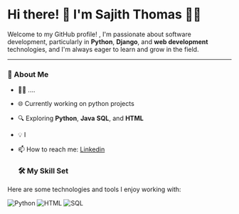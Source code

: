 # Hi there! 👋 I'm Sajith Thomas 👨‍💻

Welcome to my GitHub profile! , I'm passionate about software development, particularly in **Python**, **Django**, and **web development** technologies, and I'm always eager to learn and grow in the field.

---
### 🚀 About Me
- 🧑‍🎓 ....
- 🌐 Currently working on python projects
- 🔍 Exploring **Python**, **Java** **SQL**, and **HTML**
- 💡 I
- 📫 How to reach me: [Linkedin](https://www.linkedin.com/in/sajith-thomas)

  ### 🛠️ My Skill Set

Here are some technologies and tools I enjoy working with:

![Python](https://img.shields.io/badge/-Python-3776AB?logo=python&logoColor=white&style=flat-square)
![HTML](https://img.shields.io/badge/-HTML-E34F26?logo=html5&logoColor=white&style=flat-square)
![SQL](https://img.shields.io/badge/-SQL-4479A1?logo=MySQL&logoColor=white&style=flat-square)




<!---
sajith-thomas/sajith-thomas is a ✨ special ✨ repository because its `README.md` (this file) appears on your GitHub profile.
You can click the Preview link to take a look at your changes.
--->
